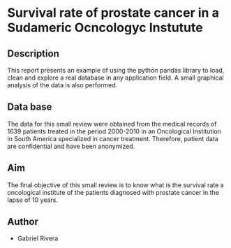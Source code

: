 # Survival rate of prostate cancer in a Sudameric Ocncologyc Instutute

## Description

This report presents an example of using the python pandas library to load, clean and explore a real database in any application field. A small graphical analysis of the data is also performed. 

## Data base

The data for this small review were obtained from the medical records of 1639 patients treated in the period 2000-2010 in an Oncological Institution in South America specialized in cancer treatment. Therefore, patient data are confidential and have been anonymized. 

## Aim

The final objective of this small review is to know what is the survival rate a oncological institute of the patients diagnosed with prostate cancer in the lapse of 10 years.

## Author

* Gabriel Rivera
